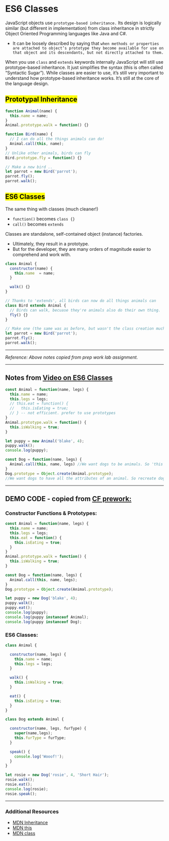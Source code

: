 # ES6 Classes

JavaScript objects use `prototype-based inheritance.` Its design is logically similar (but different in implementation) from class inheritance in strictly Object Oriented Programming languages like Java and C#.

- It can be loosely described by saying that `when methods or properties are attached to object’s prototype they become available for use on that object and its descendants, but not directly attached to them.`

When you use `class` and `extends` keywords internally JavaScript will still use prototype-based inheritance. It just simplifies the syntax (this is often called “Syntactic Sugar”). While classes are easier to use, it’s still very important to understand how prototype-based inheritance works. It’s still at the core of the language design.

## <mark>Prototypal Inheritance</mark>

```js
function Animal(name) {
  this.name = name;
}
Animal.prototype.walk = function() {}

function Bird(name) {
  // I can do all the things animals can do!
  Animal.call(this, name);
}
// Unlike other animals, birds can fly
Bird.prototype.fly = function() {}

// Make a new bird ..
let parrot = new Bird('parrot');
parrot.fly();
parrot.walk();
```

## <mark>ES6 Classes</mark>

The same thing with classes (much cleaner!)

- `function()` becomes `class {}`
- `call()` becomes `extends`

Classes are standalone, self-contained object (instance) factories.

- Ultimately, they result in a prototype.
- But for the developer, they are many orders of magnitude easier to comprehend and work with.

```js
class Animal {
  constructor(name) {
    this.name  = name;
  }

  walk() {}
}

// Thanks to 'extends', all birds can now do all things animals can
class Bird extends Animal {
  // Birds can walk, becuase they're animals also do their own thing.
  fly() {}
}

// Make one (the same was as before, but wasn't the class creation much easier?)
let parrot = new Bird('parrot');
parrot.fly();
parrot.walk();
```

-----

*Reference: Above notes copied from prep work lab assignment.*

-----

## Notes from [Video on ES6 Classes](https://www.youtube.com/watch?v=9Yc5J3Ap9-4)

```js
const Animal = function(name, legs) {
  this.name = name;
  this.legs = legs;
  // this.eat = function() {
  //   this.isEating = true;
  // } -- not efficient. prefer to use prototypes
}
Animal.prototype.walk = function() {
  this.isWalking = true;
}

let puppy = new Animal('blake', 4);
puppy.walk();
console.log(puppy);

const Dog = function(name, legs) {
  Animal.call(this, name, legs) //We want dogs to be animals. So 'this' is calling Animal constructor. and send along 'name' and 'legs'
}
Dog.prototype = Object.create(Animal.prototype);
//We want dogs to have all the attributes of an animal. So recreate dog's prototype as a mirror of the animal prototype.

```

-----

## DEMO CODE - copied from [CF prework:](https://codefellows.github.io/code-301-guide/curriculum/prework/classes/DEMO.html)

### Constructor Functions & Prototypes:

```js
const Animal = function(name, legs) {
  this.name = name;
  this.legs = legs;
  this.eat = function() {
    this.isEating = true;
  }
}
Animal.prototype.walk = function() {
  this.isWalking = true;
}

const Dog = function(name, legs) {
  Animal.call(this, name, legs);
}
Dog.prototype = Object.create(Animal.prototype);

let puppy = new Dog('blake', 4);
puppy.walk();
puppy.eat();
console.log(puppy);
console.log(puppy instanceof Animal);
console.log(puppy instanceof Dog);
```

### ES6 Classes:


```js
class Animal {

  constructor(name, legs) {
    this.name = name;
    this.legs = legs;
  }

  walk() {
    this.isWalking = true;
  }

  eat() {
    this.isEating = true;
  }
}

class Dog extends Animal {

  constructor(name, legs, furType) {
    super(name,legs);
    this.furType = furType;
  }

  speak() {
    console.log('Wooof!');
  }
}

let rosie = new Dog('rosie', 4, 'Short Hair');
rosie.walk();
rosie.eat();
console.log(rosie);
rosie.speak();
```

-----

### Additional Resources

- [MDN Inheritance](https://developer.mozilla.org/en-US/docs/Web/JavaScript/Inheritance_and_the_prototype_chain)
- [MDN this](https://developer.mozilla.org/en-US/docs/Web/JavaScript/Reference/Operators/this)
- [MDN class](https://developer.mozilla.org/en-US/docs/Web/JavaScript/Reference/Classes)
